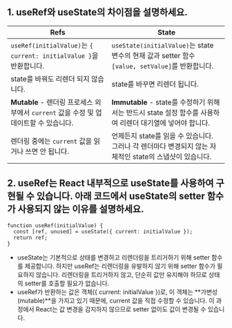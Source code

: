 ## 1. useRef와 useState의 차이점을 설명하세요.

| **Refs**                               | **State**                                                           |
|----------------------------------------|---------------------------------------------------------------------|
| `useRef(initialValue)`는 `{ current: initialValue }`을 반환합니다. | `useState(initialValue)`는 state 변수의 현재 값과 setter 함수 `[value, setValue]`를 반환합니다. |
| state를 바꿔도 리렌더 되지 않습니다.         | state를 바꾸면 리렌더 됩니다.                                             |
| **Mutable** - 렌더링 프로세스 외부에서 `current` 값을 수정 및 업데이트할 수 있습니다. | **Immutable** - state를 수정하기 위해서는 반드시 state 설정 함수를 사용하여 리렌더 대기열에 넣어야 합니다. |
| 렌더링 중에는 `current` 값을 읽거나 쓰면 안 됩니다.      | 언제든지 state를 읽을 수 있습니다. 그러나 각 렌더마다 변경되지 않는 자체적인 state의 스냅샷이 있습니다. |


## 2. useRef는 React 내부적으로 useState를 사용하여 구현될 수 있습니다. 아래 코드에서 useState의 setter 함수가 사용되지 않는 이유를 설명하세요.

```
function useRef(initialValue) {
  const [ref, unused] = useState({ current: initialValue });
  return ref;
}
```

- useState는 기본적으로 상태를 변경하고 리렌더링을 트리거하기 위해 setter 함수를 제공합니다. 하지만 useRef는 리렌더링을 유발하지 않기 위해 setter 함수가 필요하지 않습니다. 리렌더링을 트리거하지 않고, 단순히 값만 유지해야 하므로 상태의 setter를 호출할 필요가 없습니다.
- useRef가 반환하는 값은 객체({ current: initialValue })로, 이 객체는 **가변성(mutable)**을 가지고 있기 때문에, current 값을 직접 수정할 수 있습니다. 이 과정에서 React는 값 변경을 감지하지 않으므로 setter 없이도 값이 변경될 수 있습니다.

